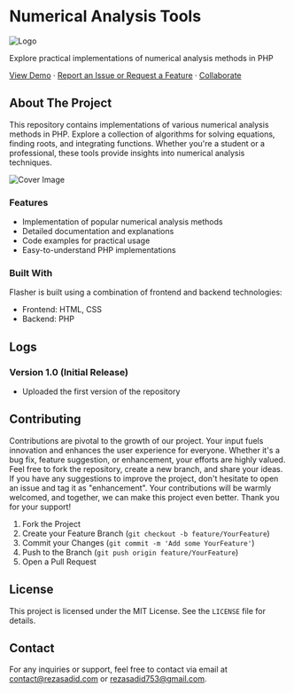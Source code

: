 # Numerical Analysis Tools

![Logo](https://rezasadid.com/files/data/rezasadid-white-rounded.svg)

Explore practical implementations of numerical analysis methods in PHP

[View Demo](https://rsdn.ir/g-nas) · [Report an Issue or Request a Feature](https://github.com/rezasadid753/numerical-analysis-tools/issues) · [Collaborate](https://github.com/rezasadid753/numerical-analysis-tools/pulls)

## About The Project

This repository contains implementations of various numerical analysis methods in PHP. Explore a collection of algorithms for solving equations, finding roots, and integrating functions. Whether you're a student or a professional, these tools provide insights into numerical analysis techniques.

![Cover Image](https://rezasadid.com/projects/numericalanalysis/cover.jpg)

### Features

* Implementation of popular numerical analysis methods
* Detailed documentation and explanations
* Code examples for practical usage
* Easy-to-understand PHP implementations

### Built With

Flasher is built using a combination of frontend and backend technologies:

* Frontend: HTML, CSS
* Backend: PHP

## Logs

### Version 1.0 (Initial Release)

* Uploaded the first version of the repository

## Contributing

Contributions are pivotal to the growth of our project. Your input fuels innovation and enhances the user experience for everyone. Whether it's a bug fix, feature suggestion, or enhancement, your efforts are highly valued. Feel free to fork the repository, create a new branch, and share your ideas. If you have any suggestions to improve the project, don't hesitate to open an issue and tag it as "enhancement". Your contributions will be warmly welcomed, and together, we can make this project even better. Thank you for your support!

1. Fork the Project
2. Create your Feature Branch (`git checkout -b feature/YourFeature`)
3. Commit your Changes (`git commit -m 'Add some YourFeature'`)
4. Push to the Branch (`git push origin feature/YourFeature`)
5. Open a Pull Request

## License

This project is licensed under the MIT License. See the `LICENSE` file for details.

## Contact

For any inquiries or support, feel free to contact via email at <contact@rezasadid.com> or <rezasadid753@gmail.com>.
